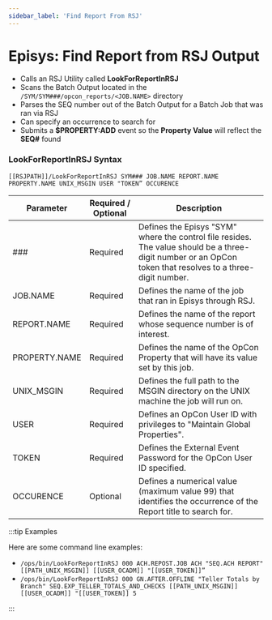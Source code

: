 ```yaml
---
sidebar_label: 'Find Report From RSJ'
---
```


# Episys: Find Report from RSJ Output

* Calls an RSJ Utility called **LookForReportInRSJ**
* Scans the Batch Output located in the ```/SYM/SYM###/opcon_reports/<JOB.NAME>``` directory
* Parses the SEQ number out of the Batch Output for a Batch Job that was ran via RSJ
* Can specify an occurrence to search for
* Submits a **$PROPERTY:ADD** event so the **Property Value** will reflect the **SEQ#** found

### LookForReportInRSJ Syntax

```[[RSJPATH]]/LookForReportInRSJ SYM### JOB.NAME REPORT.NAME PROPERTY.NAME UNIX_MSGIN USER "TOKEN” OCCURENCE```

| Parameter |	Required / Optional | Description |
| --- | --- | --- |
| ### | Required | Defines the Episys "SYM" where the control file resides. The value should be a three-digit number or an OpCon token that resolves to a three-digit number. |
| JOB.NAME | Required | Defines the name of the job that ran in Episys through RSJ. |
| REPORT.NAME | Required | Defines the name of the report whose sequence number is of interest. |
| PROPERTY.NAME | Required | Defines the name of the OpCon Property that will have its value set by this job. |
| UNIX_MSGIN | Required | Defines the full path to the MSGIN directory on the UNIX machine the job will run on. |
| USER | Required | Defines an OpCon User ID with privileges to "Maintain Global Properties". |
| TOKEN | Required | Defines the External Event Password for the OpCon User ID specified. |
| OCCURENCE | Optional | Defines a numerical value (maximum value 99) that identifies the occurrence of the Report title to search for. |

:::tip Examples

Here are some command line examples:

* ```/ops/bin/LookForReportInRSJ 000 ACH.REPOST.JOB ACH "SEQ.ACH REPORT" [[PATH_UNIX_MSGIN]] [[USER_OCADM]] "[[USER_TOKEN]]”```
* ```/ops/bin/LookForReportInRSJ 000 GN.AFTER.OFFLINE "Teller Totals by Branch" SEQ.EXP_TELLER_TOTALS_AND_CHECKS [[PATH_UNIX_MSGIN]] [[USER_OCADM]] "[[USER_TOKEN]] 5```

:::

